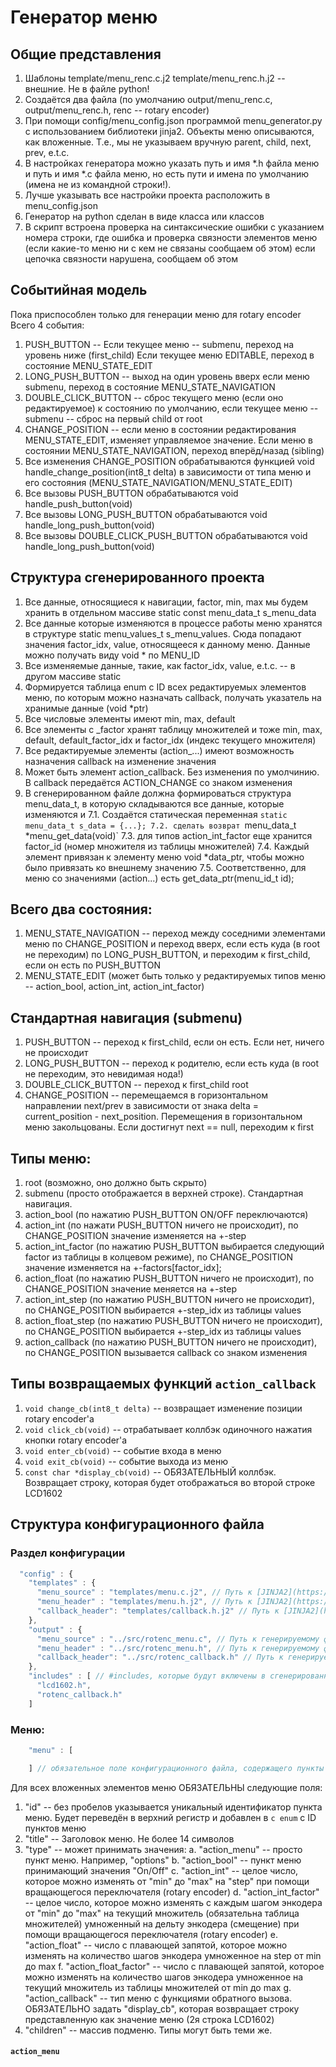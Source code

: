 # Генератор меню
## Общие представления
1. Шаблоны template/menu_renc.c.j2 template/menu_renc.h.j2 -- внешние. Не в файле python!
2. Создаётся два файла (по умолчанию output/menu_renc.c, output/menu_renc.h, renc -- rotary encoder)
3. При помощи config/menu_config.json программой menu_generator.py с использованием библиотеки jinja2. 
   Объекты меню описываются, как вложенные. Т.е., мы не указываем вручную parent, child, next, prev, e.t.c.
4. В настройках генератора можно указать путь и имя *.h файла меню и путь и имя *.c файла меню,
   но есть пути и имена по умолчанию (имена не из командной строки!). 
5. Лучше указывать все настройки проекта расположить в menu_config.json
6. Генератор на python сделан в виде класса или классов
7. В скрипт встроена проверка на синтаксические ошибки с указанием номера строки, где ошибка и
    проверка связности элементов меню (если какие-то меню ни с кем не связаны сообщаем об этом)
    если цепочка связности нарушена, сообщаем об этом

## Событийная модель
Пока приспособлен только для генерации меню для rotary encoder
Всего 4 cобытия:
1. PUSH_BUTTON -- Если текущее меню -- submenu, переход на уровень ниже (first_child) Если текущее меню EDITABLE, переход в состояние MENU_STATE_EDIT
2. LONG_PUSH_BUTTON -- выход на один уровень вверх если меню submenu, переход в состояние MENU_STATE_NAVIGATION
3. DOUBLE_CLICK_BUTTON -- сброс текущего меню (если оно редактируемое) к состоянию по умолчанию, если текущее меню -- submenu -- сброс на первый child от root
4. CHANGE_POSITION -- если меню в состоянии редактирования MENU_STATE_EDIT, изменяет управляемое значение. Если меню в состоянии MENU_STATE_NAVIGATION, переход вперёд/назад (sibling)
5. Все изменения CHANGE_POSITION обрабатываются функцией void handle_change_position(int8_t delta) в зависимости от типа меню и его состояния (MENU_STATE_NAVIGATION/MENU_STATE_EDIT)
6. Все вызовы PUSH_BUTTON обрабатываются void handle_push_button(void)
7. Все вызовы LONG_PUSH_BUTTON обрабатываются void handle_long_push_button(void)
8. Все вызовы DOUBLE_CLICK_PUSH_BUTTON обрабатываются void handle_long_push_button(void)

## Структура сгенерированного проекта
1. Все данные, относящиеся к навигации, factor, min, max мы будем хранить в отдельном массиве static const menu_data_t s_menu_data
2. Все данные которые изменяются в процессе работы меню хранятся в структуре
static menu_values_t s_menu_values.
Сюда попадают значения factor_idx, value, относящееся к данному меню.
Данные можно получать виду void * по MENU_ID
2. Все изменяемые данные, такие, как factor_idx, value, e.t.c. -- в другом массиве static
2. Формируется таблица enum с ID всех редактируемых элементов меню, по которым можно назначать callback, получать указатель на хранимые данные (void *ptr)
3. Все числовые элементы имеют min, max, default
4. Все элементы с _factor хранят таблицу множителей и тоже min, max, default, default_factor_idx и factor_idx (индекс текущего множителя)
5. Все редактируемые элементы (action_...) имеют возможность назначения callback на изменение значения
6. Может быть элемент action_callback. Без изменения по умолчинию. В callback передаётся ACTION_CHANGE со знаком изменения
7. В сгенерированном файле должна формироваться структура menu_data_t, в которую складываются все данные, которые изменяются и 
    7.1. Создаётся статическая переменная `static menu_data_t s_data = {...};
    7.2. сделать возврат `menu_data_t *menu_get_data(void)`
    7.3. для типов action_int_factor еще хранится factor_id (номер множителя из таблицы множителей)
    7.4. Каждый элемент привязан к элементу меню void *data_ptr, чтобы можно было привязать ко внешнему значению
    7.5. Соответственно, для меню со значениями (action...) есть get_data_ptr(menu_id_t id);

## Всего два состояния:
1. MENU_STATE_NAVIGATION -- переход между соседними элементами меню по CHANGE_POSITION и переход вверх, если есть куда (в root не переходим) по LONG_PUSH_BUTTON, и переходим к first_child, если он есть по PUSH_BUTTON
2. MENU_STATE_EDIT (может быть только у редактируемых типов меню -- action_bool, action_int, action_int_factor)

## Стандартная навигация (submenu)
1. PUSH_BUTTON -- переход к first_child, если он есть. Если нет, ничего не происходит
2. LONG_PUSH_BUTTON -- переход к родителю, если есть куда (в root не переходим, это невидимая нода!)
3. DOUBLE_CLICK_BUTTON -- переход к first_child root
4. CHANGE_POSITION -- перемещаемся в горизонтальном направлении next/prev в зависимости от знака delta = current_position - next_position. Перемещения в горизонтальном меню закольцованы. Если достигнут next == null, переходим к first

## Типы меню:
1. root (возможно, оно должно быть скрыто)
2. submenu (просто отображается в верхней строке). Стандартная навигация. 
3. action_bool (по нажатию PUSH_BUTTON ON/OFF переключаются)
4. action_int (по нажати PUSH_BUTTON ничего не происходит), по CHANGE_POSITION значение изменяется на +-step
5. action_int_factor (по нажатию PUSH_BUTTON выбирается следующий factor из таблицы в колцевом режиме), по CHANGE_POSITION значение изменяется на +-factors[factor_idx];
6. action_float (по нажатию PUSH_BUTTON ничего не происходит), по CHANGE_POSITION значение меняется на +-step
7. action_int_step (по нажатию PUSH_BUTTON ничего не происходит), по CHANGE_POSITION выбирается +-step_idx из таблицы values
8. action_float_step (по нажатию PUSH_BUTTON ничего не происходит), по CHANGE_POSITION выбирается +-step_idx из таблицы values
9. action_callback (по нажатию PUSH_BUTTON ничего не происходит), по CHANGE_POSITION вызывается callback со знаком изменения

## Типы возвращаемых функций `action_callback`
1. ```void change_cb(int8_t delta)``` -- возвращает изменение позиции rotary encoder'а
2. ```void click_cb(void)``` -- отрабатывает коллбэк одиночного нажатия кнопки rotary encoder'а
3. ```void enter_cb(void)``` -- событие входа в меню
4. ```void exit_cb(void)``` -- событие выхода из меню
5. ```const char *display_cb(void)``` -- ОБЯЗАТЕЛЬНЫЙ коллбэк. Возвращает строку, которая будет отображаться во второй строке LCD1602

## Структура конфигурационного файла
### Раздел конфигурации
```javascript
  "config" : {
    "templates" : {
      "menu_source" : "templates/menu.c.j2", // Путь к [JINJA2](https://jinja.palletsprojects.com/en/stable/) шаблону файла menu.c. ОБЯЗАТЕЛЬНОЕ поле
      "menu_header" : "templates/menu.h.j2", // Путь к [JINJA2](https://jinja.palletsprojects.com/en/stable/) шаблона файла menu.h. ОБЯЗАТЕЛЬНОЕ поле
      "callback_header": "templates/callback.h.j2" // Путь к [JINJA2](https://jinja.palletsprojects.com/en/stable/) шаблона файла menu.h. необязательное поле. Создаётся, только если указан этот путь и путь к генерируемому файлу
    },
    "output" : {
      "menu_source" : "../src/rotenc_menu.c", // Путь к генерируемому файлу исходного кода меню. ОБЯЗАТЕЛЬНОЕ поле
      "menu_header" : "../src/rotenc_menu.h", // Путь к генерируемому файлу заголовка меню. ОБЯЗАТЕЛЬНОЕ поле
      "callback_header": "../src/rotenc_callback.h" // Путь к генерируемому файлу заголовков функций обратного вызова. Создаётся если указан путь к шаблону и callback_header. Необязательное поле
    },
    "includes" : [ // #includes, которые будут включены в сгенерированный файл исходного кода меню. Необязательное поле
      "lcd1602.h", 
      "rotenc_callback.h"
    ]
```

### Меню:
```javascript
    "menu" : [

    ] // обязательное поле конфигурационного файла, содержащего пункты меню
```

Для всех вложенных элементов меню ОБЯЗАТЕЛЬНЫ следующие поля:
1. "id" -- без пробелов указывается уникальный идентификатор пункта меню. Будет переведён в верхний регистр и добавлен в ```c enum``` c ID пунктов меню
2. "title" -- Заголовок меню. Не более 14 символов
3. "type" -- может принимать значения:
    a. "action_menu" -- просто пункт меню. Например, "options"
    b. "action_bool" -- пункт меню принимающий значения "On/Off"
    c. "action_int" -- целое число, которое можно изменять от "min" до "max" на "step" при помощи вращающегося переключателя (rotary encoder)
    d. "action_int_factor" -- целое число, которое можно изменять с каждым шагом энкодера от "min" до "max" на текущий множитель (обязательна таблица множителей) умноженный на дельту энкодера (смещение) при помощи вращающегося переключателя (rotary encoder)
    e. "action_float" -- число с плавающей запятой, которое можно изменять на количество шагов энкодера умноженное на step от min до max
    f. "action_float_factor"  -- число с плавающей запятой, которое можно изменять на количество шагов энкодера умноженное на текущий множитель из таблицы множителей от min до max
    g. "action_callback" -- тип меню с функциями обратного вызова. ОБЯЗАТЕЛЬНО задать "display_cb", которая возвращает строку представленную как значение меню (2я строка LCD1602)
4. "children" -- массив подменю. Типы могут быть теми же.

#### `action_menu`
